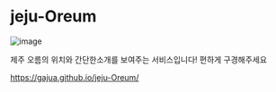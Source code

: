 # jeju-Oreum
![image](https://user-images.githubusercontent.com/101968934/204123823-01af2bf2-a6f5-4ebe-971f-f1cf93eb5fe8.png)

제주 오름의 위치와 간단한소개를 보여주는 서비스입니다! 편하게 구경해주세요

https://gajua.github.io/jeju-Oreum/
